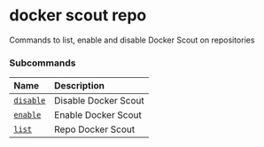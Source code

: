 # docker scout repo

<!---MARKER_GEN_START-->
Commands to list, enable and disable Docker Scout on repositories

### Subcommands

| Name                               | Description          |
|:-----------------------------------|:---------------------|
| [`disable`](scout_repo_disable.md) | Disable Docker Scout |
| [`enable`](scout_repo_enable.md)   | Enable Docker Scout  |
| [`list`](scout_repo_list.md)       | Repo Docker Scout    |



<!---MARKER_GEN_END-->

